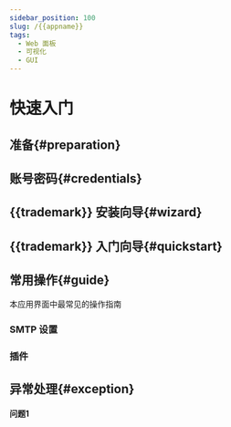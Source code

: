 ```yaml
---
sidebar_position: 100
slug: /{{appname}}
tags:
  - Web 面板
  - 可视化
  - GUI
---
```


# 快速入门

## 准备{#preparation}

## 账号密码{#credentials}

## {{trademark}} 安装向导{#wizard}

## {{trademark}} 入门向导{#quickstart}

## 常用操作{#guide}

本应用界面中最常见的操作指南

### SMTP 设置
### 插件

## 异常处理{#exception}

#### 问题1